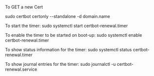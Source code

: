 To GET a new Cert

sudo certbot certonly --standalone -d domain.name


To start the timer:
sudo systemctl start certbot-renewal.timer

To enable the timer to be started on boot-up:
sudo systemctl enable certbot-renewal.timer

To show status information for the timer:
sudo systemctl status certbot-renewal.timer


To show journal entries for the timer:
sudo journalctl -u certbot-renewal.service



